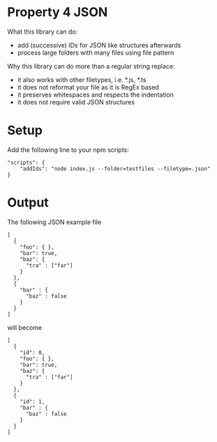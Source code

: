 # Property 4 JSON

What this library can do:
* add (successive) IDs for JSON like structures afterwards
* process large folders with many files using file pattern

Why this library can do more than a regular string replace:
* it also works with other filetypes, i.e. *.js, *.ts
* it does not reformat your file as it is RegEx based
* it preserves whitespaces and respects the indentation
* it does not require valid JSON structures

# Setup

Add the following line to your npm scripts:
```
"scripts": {
    "addIds": "node index.js --folder=testfiles --filetype=.json"
}
```

# Output

The following JSON example file

```
[
  {
    "foo": { },
    "bar": true,
    "baz": {
      "tra" : ["far"]
    }
  },
  {
    "bar" : {
      "baz" : false
    }
  }
]
```

will become

```
[
  {
    "id": 0,
    "foo": { },
    "bar": true,
    "baz": {
      "tra" : ["far"]
    }
  },
  {
    "id": 1,
    "bar" : {
      "baz" : false
    }
  }
]
```